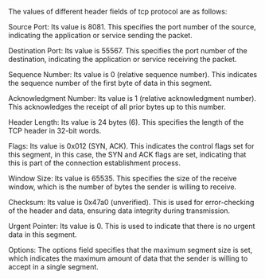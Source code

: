 The values of different header fields of tcp protocol are as follows:

Source Port: Its value is 8081. This specifies the port number of the source, indicating the application or service sending the packet.

Destination Port: Its value is 55567. This specifies the port number of the destination, indicating the application or service receiving the packet.

Sequence Number: Its value is 0 (relative sequence number). This indicates the sequence number of the first byte of data in this segment.

Acknowledgment Number: Its value is 1 (relative acknowledgment number). This acknowledges the receipt of all prior bytes up to this number.

Header Length: Its value is 24 bytes (6). This specifies the length of the TCP header in 32-bit words.

Flags: Its value is 0x012 (SYN, ACK). This indicates the control flags set for this segment, in this case, the SYN and ACK flags are set, indicating that this is part of the connection establishment process.

Window Size: Its value is 65535. This specifies the size of the receive window, which is the number of bytes the sender is willing to receive.

Checksum: Its value is 0x47a0 (unverified). This is used for error-checking of the header and data, ensuring data integrity during transmission.

Urgent Pointer: Its value is 0. This is used to indicate that there is no urgent data in this segment.

Options: The options field specifies that the maximum segment size is set, which indicates the maximum amount of data that the sender is willing to accept in a single segment.
